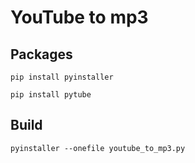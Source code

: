 # YouTube to mp3


## Packages
`pip install pyinstaller`

`pip install pytube`



## Build
`pyinstaller --onefile youtube_to_mp3.py`

